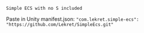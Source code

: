 ```Simple ECS with no S included```

Paste in Unity manifest.json:
```"com.lekret.simple-ecs": "https://github.com/Lekret/SimpleEcs.git"```
